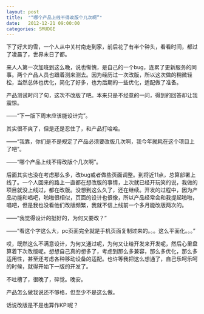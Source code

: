 ```yaml
---
layout: post
title:  "“哪个产品上线不得改版个几次啊”"
date:   2012-12-21 09:00:00
categories: SMUDGE
---
```


下了好大的雪，一个人从中关村南走到家，前后花了有半个钟头，看看时间，都过了凌晨了，世界末日了都。

来人人第一次加班到这么晚，说也惭愧，是自己的一个bug，连累了更新服务的同事。两个产品人员也跟着测来测去。因为经历过一次改版，所以这次做的稍微轻松，当然总体也优化，简化了好多，也为后期的一些优化，适配做了准备。

产品测试时问了句，这次不改版了吧。本来只是不经意的一问，得到的回答却让我震惊。

——“下一版下周末应该能设计完”。

其实很不爽了，但是还是忍住了，和产品打哈哈。

——“我靠，你们是不是规定了产品必须要改版几次啊，我今年就耗在这个项目上了吧”。

——“哪个产品上线不得改版个几次啊”。

后面其实也没在考虑那么多，改bug或者做些页面调整。到将近11点，总算部署上线了。一个人回来的路上一直都在想改版的事情，上次就已经开玩笑的说，我做的项目就没上线过，都在改版。没想到这么久了，还在继续。开发的过程中，因为产品功能和唱吧，啪啪很相似，页面的设计也很像，所以产品经常会和我提起啪啪，唱吧，但是我也没看他们改版频繁，我就不信上线前一个多月能改版两次的。

——“我觉得设计的挺好的，为何又要改？”

——“看这个字这么大，pc页面完全就是手机页面复制过来的。。。这么平面化。。。”

哎，既然这么不满意设计，为何又通过呢，为何又让给开发来开发呢，然后心里盘算着下次改版呢。想想自己真的想多了，考虑到那么多兼容，那么多优化，那么多适用性，甚至还考虑各种移动设备的适配。也许等我把这么想通了，自己乐呵乐呵的时候，就得开始下一版的开发了。

不吐槽了，很晚了，碎觉。晚安。

产品怎么做我说还不够格，但至少不是这么做。

话说改版是不是也算作KPI呢？